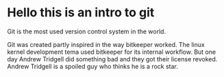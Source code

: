 # Hello this is an intro to git 

Git is the most used version control system in the world.

Git was created partly inspired in the way bitkeeper worked. The linux kernel development tema used bitkeeper for its internal workflow. But one day Andrew Tridgell did something bad and they got their license revoked. Andrew Tridgell is a spoiled guy who thinks he is a rock star. 
